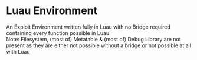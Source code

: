 # Luau Environment
An Exploit Environment written fully in Luau with no Bridge required containing every function possible in Luau\
Note: Filesystem, (most of) Metatable & (most of) Debug Library are not present as they are either not possible without a bridge or not possible at all with Luau
